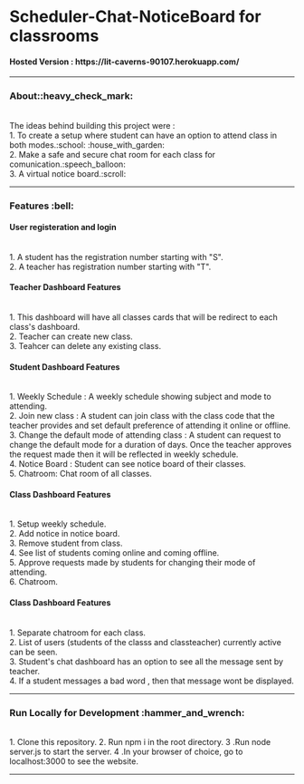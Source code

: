 # Scheduler-Chat-NoticeBoard for classrooms
<h4>Hosted Version : https://lit-caverns-90107.herokuapp.com/ </h4>
<hr>

<h3>About::heavy_check_mark:</h3><br>
The ideas behind building this project were :<br>
 1. To create a setup where student can have an option to attend class in both modes.:school:	:house_with_garden:	<br>
 2. Make a safe and secure chat room for each class for comunication.:speech_balloon:	<br> 
 3. A virtual notice board.:scroll:<br> 

<hr>

<h3 >Features :bell:	</h3>
 <h4>User registeration and login </h4><br>
 1. A student has the registration number starting with "S".<br>
 2. A teacher has registration number starting with "T". <br>
 
<h4>Teacher Dashboard Features</h4><br>
 1. This dashboard will have all classes cards that will be redirect to each class's dashboard. <br>
 2. Teacher can create new class. <br>
 3. Teahcer can delete any existing class. <br>
 
<h4>Student Dashboard Features</h4><br>
1. Weekly Schedule : A weekly schedule showing subject and mode to attending. <br>
2. Join new class : A student can join class with the class code that the teacher provides and set default preference of attending it online or offline. <br>
3. Change the default mode of attending class : A student can request to change the default mode for a duration of days. Once the teacher approves the request made then it will    be reflected in weekly schedule. <br>
4. Notice Board : Student can see notice board of their classes. <br>
5. Chatroom: Chat room of all classes. <br>

<h4>Class Dashboard Features</h4><br>
1. Setup weekly schedule. <br>
2. Add notice in notice board.<br>
3. Remove student from class.<br>
4. See list of students coming online and coming offline.<br>
5. Approve requests made by students for changing their mode of attending.<br>
6. Chatroom.<br>

<h4>Class Dashboard Features</h4><br>
1. Separate chatroom for each class.<br>
2. List of users (students of the classs and classteacher) currently active can be seen.<br>
3. Student's chat dashboard has an option to see all the message sent by teacher.<br>
4. If a student messages a bad word , then that message wont be displayed.<br>

<hr>

<h3>Run Locally for Development :hammer_and_wrench:</h3> <br>
1. Clone this repository.
2. Run npm i in the root directory.
3 .Run node server.js to start the server.
4 .In your browser of choice, go to localhost:3000 to see the website.
<hr>
